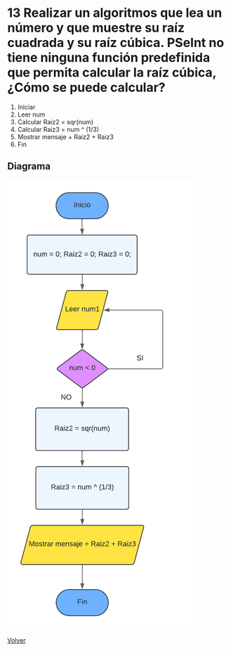 # 13 Realizar un algoritmos que lea un número y que muestre su raíz cuadrada y su raíz cúbica. PSeInt no tiene ninguna función predefinida que permita calcular la raíz cúbica, ¿Cómo se puede calcular?

1. Iniciar
2. Leer num
3. Calcular Raiz2 = sqr(num)
4. Calcular Raiz3 = num ^ (1/3)
5. Mostrar mensaje + Raiz2 + Raiz3
6. Fin

## Diagrama
<img src=img/Act13.png>

<a href=README.md > Volver </a>
